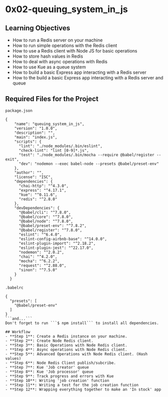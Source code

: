 # 0x02-queuing_system_in_js

## Learning Objectives
- How to run a Redis server on your machine  
- How to run simple operations with the Redis client  
- How to use a Redis client with Node JS for basic operations  
- How to store hash values in Redis
- How to deal with async operations with Redis
- How to use Kue as a queue system
- How to build a basic Express app interacting with a Redis server
- How to the build a basic Express app interacting with a Redis server and queue
  
## Required Files for the Project
```package.json```  
```
{
    "name": "queuing_system_in_js",
    "version": "1.0.0",
    "description": "",
    "main": "index.js",
    "scripts": {
      "lint": "./node_modules/.bin/eslint",
      "check-lint": "lint [0-9]*.js",
      "test": "./node_modules/.bin/mocha --require @babel/register --exit",
      "dev": "nodemon --exec babel-node --presets @babel/preset-env"
    },
    "author": "",
    "license": "ISC",
    "dependencies": {
      "chai-http": "^4.3.0",
      "express": "^4.17.1",
      "kue": "^0.11.6",
      "redis": "^2.8.0"
    },
    "devDependencies": {
      "@babel/cli": "^7.8.0",
      "@babel/core": "^7.8.0",
      "@babel/node": "^7.8.0",
      "@babel/preset-env": "^7.8.2",
      "@babel/register": "^7.8.0",
      "eslint": "^6.4.0",
      "eslint-config-airbnb-base": "^14.0.0",
      "eslint-plugin-import": "^2.18.2",
      "eslint-plugin-jest": "^22.17.0",
      "nodemon": "^2.0.2",
      "chai": "^4.2.0",
      "mocha": "^6.2.2",
      "request": "^2.88.0",
      "sinon": "^7.5.0"
    }
  }
```  
```.babelrc```  
```
{
  "presets": [
    "@babel/preset-env"
  ]
}
```and...```  
Don't forget to run ```$ npm install``` to install all dependencies.

## Workflow
- **Step 1**: Create a Redis instance on your machine.
- **Step 2**: Create Node Redis client.
- **Step 3**: Basic Operations with Node Redis client.
- **Step 4**: Async operations with Node Redis client.
- **Step 5**: Advanced Operations with Node Redis client. (Hash values)
- **Step 6**: Node Redis Client publish/subcribe.
- **Step 7**: Kue 'Job creator' queue
- **Step 8**: Kue 'Job processor' queue
- **Step 9**: Track progress and errors with Kue
- **Step 10**: Writing 'job creation' function
- **Step 11**: Writing a test for the job creation function
- **Step 12**: Wrapping everything together to make an 'In stock' app
